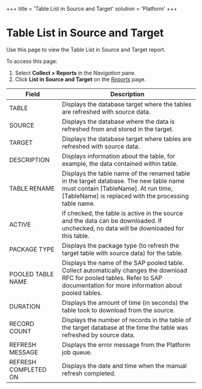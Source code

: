 +++
title = 'Table List in Source and Target'
solution = 'Platform'
+++

# Table List in Source and Target

<div class="use">

Use this page to view the Table List in Source and Target report.

</div>

To access this page:

1.  Select <span style="font-weight: bold;">Collect \> Reports</span> in
    the <span style="font-style: italic;">Navigation</span> pane.
2.  Click <span style="font-weight: bold;"> List in Source and
    Target</span> on the *[Reports](Reports)*
page.

| Field                | Description                                                                                                                                                                                |
| -------------------- | ------------------------------------------------------------------------------------------------------------------------------------------------------------------------------------------ |
| TABLE                | Displays the database target where the tables are refreshed with source data.                                                                                                              |
| SOURCE               | Displays the database where the data is refreshed from and stored in the target.                                                                                                           |
| TARGET               | Displays the database target where tables are refreshed with source data.                                                                                                                  |
| DESCRIPTION          | Displays information about the table, for example, the data contained within table.                                                                                                        |
| TABLE RENAME         | Displays the table name of the renamed table in the target database. The new table name must contain \[TableName\]. At run time, \[TableName\] is replaced with the processing table name. |
| ACTIVE               | If checked, the table is active in the source and the data can be downloaded. If unchecked, no data will be downloaded for this table.                                                     |
| PACKAGE TYPE         | Displays the package type (to refresh the target table with source data) for the table.                                                                                                    |
| POOLED TABLE NAME    | Displays the name of the SAP pooled table. Collect automatically changes the download RFC for pooled tables. Refer to SAP documentation for more information about pooled tables.          |
| DURATION             | Displays the amount of time (in seconds) the table took to download from the source.                                                                                                       |
| RECORD COUNT         | Displays the number of records in the table of the target database at the time the table was refreshed by source data.                                                                     |
| REFRESH MESSAGE      | Displays the error message from the Platform job queue.                                                                                                                                    |
| REFRESH COMPLETED ON | Displays the date and time when the manual refresh completed.                                                                                                                              |
